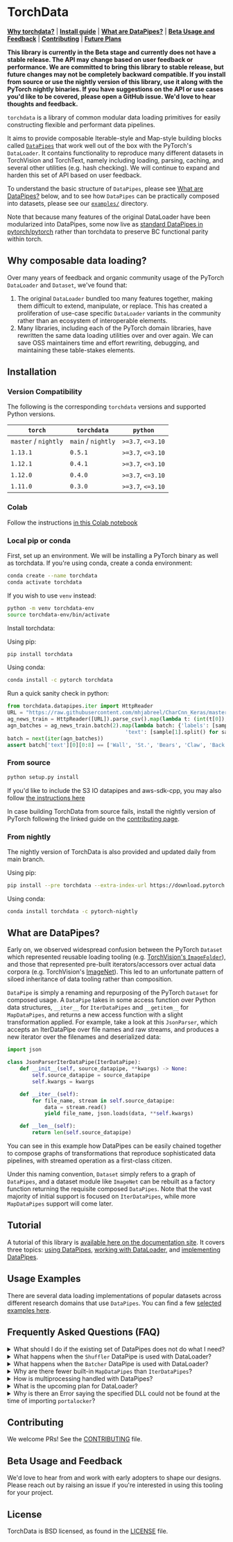 # TorchData

[**Why torchdata?**](#why-composable-data-loading) | [**Install guide**](#installation) |
[**What are DataPipes?**](#what-are-datapipes) | [**Beta Usage and Feedback**](#beta-usage-and-feedback) |
[**Contributing**](#contributing) | [**Future Plans**](#future-plans)

**This library is currently in the Beta stage and currently does not have a stable release. The API may change based on
user feedback or performance. We are committed to bring this library to stable release, but future changes may not be
completely backward compatible. If you install from source or use the nightly version of this library, use it along with
the PyTorch nightly binaries. If you have suggestions on the API or use cases you'd like to be covered, please open a
GitHub issue. We'd love to hear thoughts and feedback.**

`torchdata` is a library of common modular data loading primitives for easily constructing flexible and performant data
pipelines.

It aims to provide composable Iterable-style and Map-style building blocks called [`DataPipes`](#what-are-datapipes)
that work well out of the box with the PyTorch's `DataLoader`. It contains functionality to reproduce many different
datasets in TorchVision and TorchText, namely including loading, parsing, caching, and several other utilities (e.g.
hash checking). We will continue to expand and harden this set of API based on user feedback.

To understand the basic structure of `DataPipes`, please see [What are DataPipes?](#what-are-datapipes) below, and to
see how `DataPipes` can be practically composed into datasets, please see our [`examples/`](examples/) directory.

Note that because many features of the original DataLoader have been modularized into DataPipes, some now live as
[standard DataPipes in pytorch/pytorch](https://github.com/pytorch/pytorch/tree/master/torch/utils/data/datapipes)
rather than torchdata to preserve BC functional parity within torch.

## Why composable data loading?

Over many years of feedback and organic community usage of the PyTorch `DataLoader` and `Dataset`, we've found that:

1. The original `DataLoader` bundled too many features together, making them difficult to extend, manipulate, or
   replace. This has created a proliferation of use-case specific `DataLoader` variants in the community rather than an
   ecosystem of interoperable elements.
2. Many libraries, including each of the PyTorch domain libraries, have rewritten the same data loading utilities over
   and over again. We can save OSS maintainers time and effort rewriting, debugging, and maintaining these table-stakes
   elements.

## Installation

### Version Compatibility

The following is the corresponding `torchdata` versions and supported Python versions.

| `torch`              | `torchdata`        | `python`          |
| -------------------- | ------------------ | ----------------- |
| `master` / `nightly` | `main` / `nightly` | `>=3.7`, `<=3.10` |
| `1.13.1`             | `0.5.1`            | `>=3.7`, `<=3.10` |
| `1.12.1`             | `0.4.1`            | `>=3.7`, `<=3.10` |
| `1.12.0`             | `0.4.0`            | `>=3.7`, `<=3.10` |
| `1.11.0`             | `0.3.0`            | `>=3.7`, `<=3.10` |

### Colab

Follow the instructions
[in this Colab notebook](https://colab.research.google.com/drive/1x1ESG0_N02txFuQwyTfCnjhqzS-PzQjA)

### Local pip or conda

First, set up an environment. We will be installing a PyTorch binary as well as torchdata. If you're using conda, create
a conda environment:

```bash
conda create --name torchdata
conda activate torchdata
```

If you wish to use `venv` instead:

```bash
python -m venv torchdata-env
source torchdata-env/bin/activate
```

Install torchdata:

Using pip:

```bash
pip install torchdata
```

Using conda:

```bash
conda install -c pytorch torchdata
```

Run a quick sanity check in python:

```py
from torchdata.datapipes.iter import HttpReader
URL = "https://raw.githubusercontent.com/mhjabreel/CharCnn_Keras/master/data/ag_news_csv/train.csv"
ag_news_train = HttpReader([URL]).parse_csv().map(lambda t: (int(t[0]), " ".join(t[1:])))
agn_batches = ag_news_train.batch(2).map(lambda batch: {'labels': [sample[0] for sample in batch],\
                                      'text': [sample[1].split() for sample in batch]})
batch = next(iter(agn_batches))
assert batch['text'][0][0:8] == ['Wall', 'St.', 'Bears', 'Claw', 'Back', 'Into', 'the', 'Black']
```

### From source

```bash
python setup.py install
```

If you'd like to include the S3 IO datapipes and aws-sdk-cpp, you may also follow
[the instructions here](https://github.com/pytorch/data/blob/main/torchdata/datapipes/iter/load/README.md)

In case building TorchData from source fails, install the nightly version of PyTorch following the linked guide on the
[contributing page](https://github.com/pytorch/data/blob/main/CONTRIBUTING.md#install-pytorch-nightly).

### From nightly

The nightly version of TorchData is also provided and updated daily from main branch.

Using pip:

```bash
pip install --pre torchdata --extra-index-url https://download.pytorch.org/whl/nightly/cpu
```

Using conda:

```bash
conda install torchdata -c pytorch-nightly
```

## What are DataPipes?

Early on, we observed widespread confusion between the PyTorch `Dataset` which represented reusable loading tooling
(e.g. [TorchVision's `ImageFolder`](https://github.com/pytorch/vision/blob/main/torchvision/datasets/folder.py#L272)),
and those that represented pre-built iterators/accessors over actual data corpora (e.g. TorchVision's
[ImageNet](https://github.com/pytorch/vision/blob/main/torchvision/datasets/imagenet.py#L21)). This led to an
unfortunate pattern of siloed inheritance of data tooling rather than composition.

`DataPipe` is simply a renaming and repurposing of the PyTorch `Dataset` for composed usage. A `DataPipe` takes in some
access function over Python data structures, `__iter__` for `IterDataPipes` and `__getitem__` for `MapDataPipes`, and
returns a new access function with a slight transformation applied. For example, take a look at this `JsonParser`, which
accepts an IterDataPipe over file names and raw streams, and produces a new iterator over the filenames and deserialized
data:

```py
import json

class JsonParserIterDataPipe(IterDataPipe):
    def __init__(self, source_datapipe, **kwargs) -> None:
        self.source_datapipe = source_datapipe
        self.kwargs = kwargs

    def __iter__(self):
        for file_name, stream in self.source_datapipe:
            data = stream.read()
            yield file_name, json.loads(data, **self.kwargs)

    def __len__(self):
        return len(self.source_datapipe)
```

You can see in this example how DataPipes can be easily chained together to compose graphs of transformations that
reproduce sophisticated data pipelines, with streamed operation as a first-class citizen.

Under this naming convention, `Dataset` simply refers to a graph of `DataPipes`, and a dataset module like `ImageNet`
can be rebuilt as a factory function returning the requisite composed `DataPipes`. Note that the vast majority of
initial support is focused on `IterDataPipes`, while more `MapDataPipes` support will come later.

## Tutorial

A tutorial of this library is [available here on the documentation site](https://pytorch.org/data/main/tutorial.html).
It covers three topics: [using DataPipes](https://pytorch.org/data/main/tutorial.html#using-datapipes),
[working with DataLoader](https://pytorch.org/data/main/tutorial.html#working-with-dataloader), and
[implementing DataPipes](https://pytorch.org/data/main/tutorial.html#implementing-a-custom-datapipe).

## Usage Examples

There are several data loading implementations of popular datasets across different research domains that use
`DataPipes`. You can find a few [selected examples here](https://pytorch.org/data/main/examples.html).

## Frequently Asked Questions (FAQ)

<details>
<summary>
What should I do if the existing set of DataPipes does not do what I need?
</summary>

You can
[implement your own custom DataPipe](https://pytorch.org/data/main/tutorial.html#implementing-a-custom-datapipe). If you
believe your use case is common enough such that the community can benefit from having your custom DataPipe added to
this library, feel free to open a GitHub issue. We will be happy to discuss!

</details>

<details>
<summary>
What happens when the <code>Shuffler</code> DataPipe is used with DataLoader?
</summary>

In order to enable shuffling, you need to add a `Shuffler` to your DataPipe line. Then, by default, shuffling will
happen at the point where you specified as long as you do not set `shuffle=False` within DataLoader.

</details>

<details>
<summary>
What happens when the <code>Batcher</code> DataPipe is used with DataLoader?
</summary>

If you choose to use `Batcher` while setting `batch_size > 1` for DataLoader, your samples will be batched more than
once. You should choose one or the other.

</details>

<details>
<summary>
Why are there fewer built-in <code>MapDataPipes</code> than <code>IterDataPipes</code>?
</summary>

By design, there are fewer `MapDataPipes` than `IterDataPipes` to avoid duplicate implementations of the same
functionalities as `MapDataPipe`. We encourage users to use the built-in `IterDataPipe` for various functionalities, and
convert it to `MapDataPipe` as needed.

</details>

<details>
<summary>
How is multiprocessing handled with DataPipes?
</summary>

Multi-process data loading is still handled by the `DataLoader`, see the
[DataLoader documentation for more details](https://pytorch.org/docs/stable/data.html#single-and-multi-process-data-loading).
As of PyTorch version >= 1.12.0 (TorchData version >= 0.4.0), data sharding is automatically done for DataPipes within
the `DataLoader` as long as a `ShardingFilter` DataPipe exists in your pipeline. Please see the
[tutorial](https://pytorch.org/data/main/tutorial.html#working-with-dataloader) for an example.

</details>

<details>
<summary>
What is the upcoming plan for DataLoader?
</summary>

`DataLoader2` is in the prototype phase and more features are actively being developed. Please see the
[README file in `torchdata/dataloader2`](https://github.com/pytorch/data/blob/main/torchdata/dataloader2/README.md). If
you would like to experiment with it (or other prototype features), we encourage you to install the nightly version of
this library.

</details>

<details>
<summary>
Why is there an Error saying the specified DLL could not be found at the time of importing <code>portalocker</code>?
</summary>

It only happens for people who runs `torchdata` on Windows OS as a common problem with `pywin32`. And, you can find the
reason and the solution for it in the
[link](https://github.com/mhammond/pywin32#the-specified-procedure-could-not-be-found--entry-point-not-found-errors).

</details>

## Contributing

We welcome PRs! See the [CONTRIBUTING](CONTRIBUTING.md) file.

## Beta Usage and Feedback

We'd love to hear from and work with early adopters to shape our designs. Please reach out by raising an issue if you're
interested in using this tooling for your project.

## License

TorchData is BSD licensed, as found in the [LICENSE](LICENSE) file.
